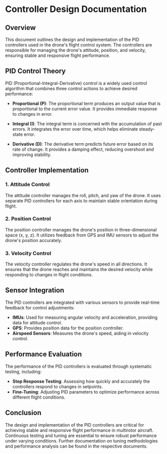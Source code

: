 # Controller Design Documentation

## Overview
This document outlines the design and implementation of the PID controllers used in the drone's flight control system. The controllers are responsible for managing the drone's attitude, position, and velocity, ensuring stable and responsive flight performance.

## PID Control Theory
PID (Proportional-Integral-Derivative) control is a widely used control algorithm that combines three control actions to achieve desired performance:

- **Proportional (P)**: The proportional term produces an output value that is proportional to the current error value. It provides immediate response to changes in error.
  
- **Integral (I)**: The integral term is concerned with the accumulation of past errors. It integrates the error over time, which helps eliminate steady-state error.
  
- **Derivative (D)**: The derivative term predicts future error based on its rate of change. It provides a damping effect, reducing overshoot and improving stability.

## Controller Implementation
### 1. Attitude Control
The attitude controller manages the roll, pitch, and yaw of the drone. It uses separate PID controllers for each axis to maintain stable orientation during flight.

### 2. Position Control
The position controller manages the drone's position in three-dimensional space (x, y, z). It utilizes feedback from GPS and IMU sensors to adjust the drone's position accurately.

### 3. Velocity Control
The velocity controller regulates the drone's speed in all directions. It ensures that the drone reaches and maintains the desired velocity while responding to changes in flight conditions.

## Sensor Integration
The PID controllers are integrated with various sensors to provide real-time feedback for control adjustments:

- **IMUs**: Used for measuring angular velocity and acceleration, providing data for attitude control.
- **GPS**: Provides position data for the position controller.
- **Airspeed Sensors**: Measures the drone's speed, aiding in velocity control.

## Performance Evaluation
The performance of the PID controllers is evaluated through systematic testing, including:

- **Step Response Testing**: Assessing how quickly and accurately the controllers respond to changes in setpoints.
- **Fine-Tuning**: Adjusting PID parameters to optimize performance across different flight conditions.

## Conclusion
The design and implementation of the PID controllers are critical for achieving stable and responsive flight performance in multirotor aircraft. Continuous testing and tuning are essential to ensure robust performance under varying conditions. Further documentation on tuning methodologies and performance analysis can be found in the respective documents.